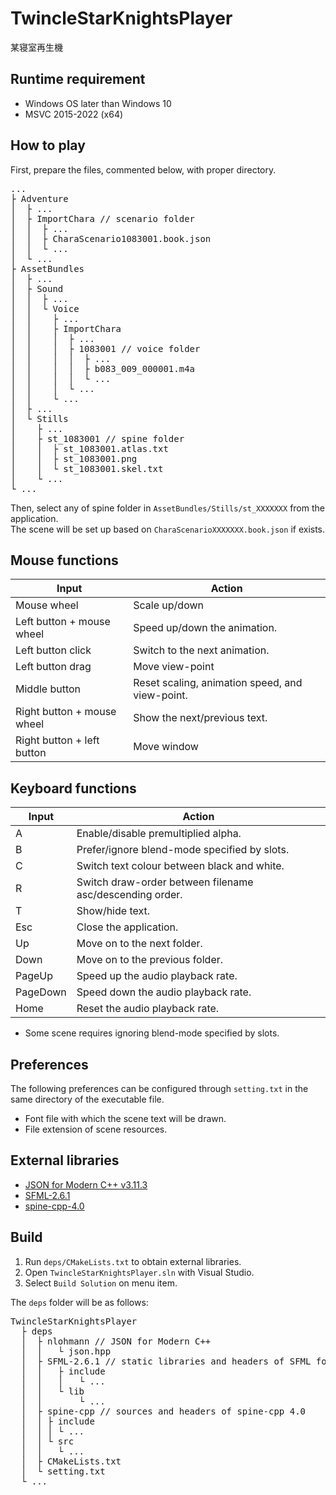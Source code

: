 # TwincleStarKnightsPlayer
某寝室再生機

## Runtime requirement
- Windows OS later than Windows 10
- MSVC 2015-2022 (x64)

## How to play
First, prepare the files, commented below, with proper directory.

<pre>
...
├ Adventure
│  ├ ...
│  ├ ImportChara // scenario folder
│  │  ├ ...
│  │  ├ CharaScenario1083001.book.json
│  │  └ ...
│  └ ...
├ AssetBundles
│  ├ ...
│  ├ Sound
│  │  ├ ...
│  │  └ Voice
│  │    ├ ...
│  │    ├ ImportChara
│  │    │  ├ ...
│  │    │  ├ 1083001 // voice folder
│  │    │  │  ├ ...
│  │    │  │  ├ b083_009_000001.m4a
│  │    │  │  └ ...
│  │    │  └ ...
│  │    └ ...
│  ├ ...
│  └ Stills
│    ├ ...
│    ├ st_1083001 // spine folder
│    │  ├ st_1083001.atlas.txt
│    │  ├ st_1083001.png
│    │  └ st_1083001.skel.txt
│    └ ...
└ ...
</pre>

Then, select any of spine folder in `AssetBundles/Stills/st_XXXXXXX` from the application.  
The scene will be set up based on `CharaScenarioXXXXXXX.book.json` if exists.

## Mouse functions
| Input  | Action  |
| --- | --- |
| Mouse wheel | Scale up/down |
| Left button + mouse wheel | Speed up/down the animation. |
| Left button click | Switch to the next animation. |
| Left button drag | Move view-point |
| Middle button | Reset scaling, animation speed, and view-point. |
| Right button + mouse wheel | Show the next/previous text. |
| Right button + left button | Move window |

## Keyboard functions
| Input  | Action  |
| --- | --- |
| A | Enable/disable premultiplied alpha. |
| B | Prefer/ignore blend-mode specified by slots. |
| C | Switch text colour between black and white. |
| R | Switch draw-order between filename asc/descending order. |
| T | Show/hide text. |
| Esc | Close the application. |
| Up | Move on to the next folder. |
| Down | Move on to the previous folder. |
| PageUp | Speed up the audio playback rate. |
| PageDown | Speed down the audio playback rate. |
| Home | Reset the audio playback rate.|  

- Some scene requires ignoring blend-mode specified by slots.

## Preferences
The following preferences can be configured through `setting.txt` in the same directory of the executable file.
- Font file with which the scene text will be drawn.
- File extension of scene resources.

## External libraries
- [JSON for Modern C++ v3.11.3](https://github.com/nlohmann/json/releases/tag/v3.11.3)
- [SFML-2.6.1](https://www.sfml-dev.org/download/sfml/2.6.1/)
- [spine-cpp-4.0](https://github.com/EsotericSoftware/spine-runtimes/tree/4.0)

## Build
1. Run `deps/CMakeLists.txt` to obtain external libraries.
2. Open `TwincleStarKnightsPlayer.sln` with Visual Studio.
3. Select `Build Solution` on menu item.

The `deps` folder will be as follows:
<pre>
TwincleStarKnightsPlayer
  ├ deps
  │  ├ nlohmann // JSON for Modern C++
  │  │   └ json.hpp
  │  ├ SFML-2.6.1 // static libraries and headers of SFML for VC17
  │  │   ├ include
  │  │   │   └ ...
  │  │   └ lib
  │  │       └ ...
  │  ├ spine-cpp // sources and headers of spine-cpp 4.0
  │  │ ├ include
  │  │ │ └ ...
  │  │ └ src
  │  │   └ ...
  │  ├ CMakeLists.txt
  │  └ setting.txt
  └ ...
</pre>
